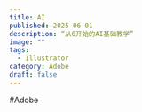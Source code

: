 ```yaml
---
title: AI
published: 2025-06-01
description: “从0开始的AI基础教学”
image: ""
tags:
  - Illustrator
category: Adobe
draft: false
---
```

#Adobe